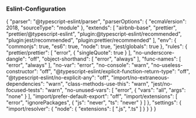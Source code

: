 ### Eslint-Configuration

{
  "parser": "@typescript-eslint/parser",
  "parserOptions": {
    "ecmaVersion": 2018,
    "sourceType": "module"
  },
  "extends": [
    "airbnb-base",
    "prettier",
    "prettier/@typescript-eslint",
    "plugin:@typescript-eslint/recommended",
    "plugin:jest/recommended",
    "plugin:prettier/recommended"
  ],
  "env": {
    "commonjs": true,
    "es6": true,
    "node": true,
    "jest/globals": true
  },
  "rules": {
    "prettier/prettier": [
      "error",
      {
        "singleQuote": true
      }
    ],
    "no-underscore-dangle": "off",
    "object-shorthand": [
      "error",
      "always"
    ],
    "func-names": [
      "error",
      "always"
    ],
    "no-var": "error",
    "no-console": "warn",
    "no-useless-constructor": "off",
    "@typescript-eslint/explicit-function-return-type": "off",
    "@typescript-eslint/no-explicit-any": "off",
    "import/no-extraneous-dependencies": "warn",
    "class-methods-use-this": "warn",
    "jest/no-focused-tests": "warn",
    "no-unused-vars": [
      "error",
      {
        "vars": "all",
        "args": "none"
      }
    ],
    "import/prefer-default-export": "off",
    "import/extensions": [
      "error",
      "ignorePackages",
      {
        "js": "never",
        "ts": "never"
      }
    ]
  },
  "settings": {
    "import/resolver": {
      "node": {
        "extensions": [
          ".js",
          ".ts"
        ]
      }
    }
  }
}
